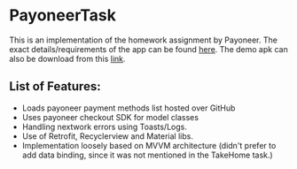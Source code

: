 # PayoneerTask

This is an implementation of the homework assignment by Payoneer. The exact details/requirements of the app can be found <a href="/homework_-android.pdf">here</a>.
The demo apk can also be download from this <a href="/demo.apk">link</a>.

## List of Features:
  - Loads payoneer payment methods list hosted over GitHub
  - Uses payoneer checkout SDK for model classes
  - Handling nextwork errors using Toasts/Logs.
  - Use of Retrofit, Recyclerview and Material libs.
  - Implementation loosely based on MVVM architecture (didn't prefer to add data binding, since it was not mentioned in the TakeHome task.)
